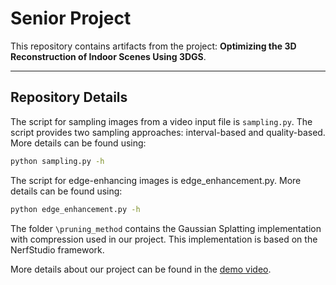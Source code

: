 # Senior Project

This repository contains artifacts from the project: **Optimizing the 3D Reconstruction of Indoor Scenes Using 3DGS**.

---

## Repository Details

The script for sampling images from a video input file is `sampling.py`. The script provides two sampling approaches: interval-based and quality-based.  
More details can be found using:

```bash
python sampling.py -h
```

The script for edge-enhancing images is edge_enhancement.py.
More details can be found using:
```bash
python edge_enhancement.py -h
```

The folder `\pruning_method` contains the Gaussian Splatting implementation with compression used in our project. This implementation is based on the NerfStudio framework.

More details about our project can be found in the [demo video](https://youtu.be/u-RoqbRMd14?si=fP5OmtIYsBsPbgxT).

